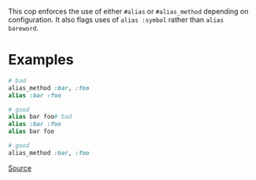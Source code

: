 
This cop enforces the use of either `#alias` or `#alias_method`
depending on configuration.
It also flags uses of `alias :symbol` rather than `alias bareword`.

# Examples

```ruby
# bad
alias_method :bar, :foo
alias :bar :foo

# good
alias bar foo# bad
alias :bar :foo
alias bar foo

# good
alias_method :bar, :foo
```

[Source](http://www.rubydoc.info/gems/rubocop/RuboCop/Cop/Style/Alias)